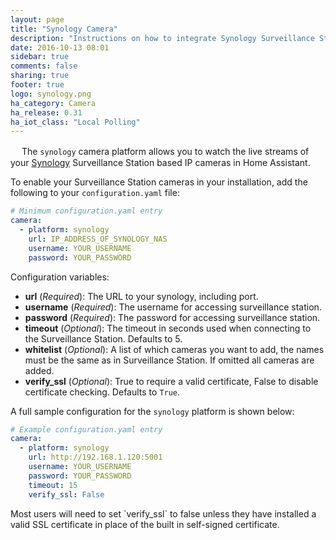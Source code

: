 ```yaml
---
layout: page
title: "Synology Camera"
description: "Instructions on how to integrate Synology Surveillance Station cameras within Home Assistant."
date: 2016-10-13 08:01
sidebar: true
comments: false
sharing: true
footer: true
logo: synology.png
ha_category: Camera
ha_release: 0.31
ha_iot_class: "Local Polling"
---
```


　
The `synology` camera platform allows you to watch the live streams of your [Synology](https://www.synology.com/) Surveillance Station based IP cameras in Home Assistant.

To enable your Surveillance Station cameras in your installation, add the following to your `configuration.yaml` file:

```yaml
# Minimum configuration.yaml entry
camera:
  - platform: synology
    url: IP_ADDRESS_OF_SYNOLOGY_NAS
    username: YOUR_USERNAME
    password: YOUR_PASSWORD
```

Configuration variables:

- **url** (*Required*): The URL to your synology, including port.
- **username** (*Required*): The username for accessing surveillance station.
- **password** (*Required*): The password for accessing surveillance station.
- **timeout** (*Optional*): The timeout in seconds used when connecting to the Surveillance Station. Defaults to 5.
- **whitelist** (*Optional*): A list of which cameras you want to add, the names must be the same as in Surveillance Station.  If omitted all cameras are added.
- **verify_ssl** (*Optional*): True to require a valid certificate, False to disable certificate checking. Defaults to `True`.

A full sample configuration for the `synology` platform is shown below:

```yaml
# Example configuration.yaml entry
camera:
  - platform: synology
    url: http://192.168.1.120:5001
    username: YOUR_USERNAME
    password: YOUR_PASSWORD
    timeout: 15
    verify_ssl: False
```

<p class='note'>
Most users will need to set `verify_ssl` to false unless they have installed a valid SSL certificate in place of the built in self-signed certificate.
</p>
